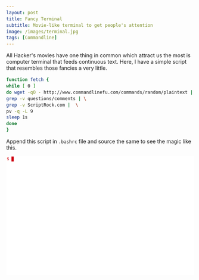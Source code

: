 ```yaml
---
layout: post
title: Fancy Terminal
subtitle: Movie-like terminal to get people's attention
image: /images/terminal.jpg
tags: [Commandline]
---
```

All Hacker's movies have one thing in common which attract us the most is computer terminal that feeds continuous text. Here, I have a simple script that resembles those fancies a very little.

```bash
function fetch {
while [ 0 ] 
do wget -qO - http://www.commandlinefu.com/commands/random/plaintext | \
grep -v questions/comments | \
grep -v ScriptRock.com |  \
pv -q -L 9
sleep 1s
done
}
```

Append this script in `.bashrc` file and source the same to see the magic like this.
&nbsp;

![hacker](/images/hacker.gif)
